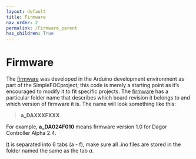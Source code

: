 ```yaml
---
layout: default
title: Firmware
nav_order: 2
permalink: /Firmware_parent
has_children: True
---
```


# Firmware

The [firmware](https://github.com/byDagor/Dagor-Brushless-Controller/tree/master/Firmware) was developed in the Arduino development environment as part of the SimpleFOCproject; this code is merely a starting point as it’s encouraged to modify it to fit specific projects. The [firmware](https://github.com/byDagor/Dagor-Brushless-Controller/tree/master/Firmware) has a particular folder name that describes which board revision it belongs to and which version of firmware it is. The name will look something like this:

>**a_DAXXXFXXX**

For example, **a_DA024F010** means firmware version 1.0 for Dagor Controller Alpha 2.4.

[It](https://github.com/byDagor/Dagor-Brushless-Controller/tree/master/Firmware) is separated into 6 tabs (a - f), make sure all .ino files are stored in the folder named the same as the tab *a*.


